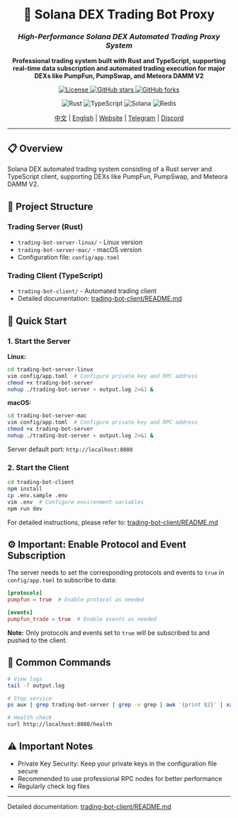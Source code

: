 <div align="center">
    <h1>🚀 Solana DEX Trading Bot Proxy</h1>
    <h3><em>High-Performance Solana DEX Automated Trading Proxy System</em></h3>
</div>

<p align="center">
    <strong>Professional trading system built with Rust and TypeScript, supporting real-time data subscription and automated trading execution for major DEXs like PumpFun, PumpSwap, and Meteora DAMM V2</strong>
</p>

<p align="center">
    <a href="https://github.com/0xfnzero/trading-bot-proxy">
        <img src="https://img.shields.io/badge/license-MIT-blue.svg" alt="License">
    </a>
    <a href="https://github.com/0xfnzero/trading-bot-proxy">
        <img src="https://img.shields.io/github/stars/0xfnzero/trading-bot-proxy?style=social" alt="GitHub stars">
    </a>
    <a href="https://github.com/0xfnzero/trading-bot-proxy/network">
        <img src="https://img.shields.io/github/forks/0xfnzero/trading-bot-proxy?style=social" alt="GitHub forks">
    </a>
</p>

<p align="center">
    <img src="https://img.shields.io/badge/Rust-000000?style=for-the-badge&logo=rust&logoColor=white" alt="Rust">
    <img src="https://img.shields.io/badge/TypeScript-007ACC?style=for-the-badge&logo=typescript&logoColor=white" alt="TypeScript">
    <img src="https://img.shields.io/badge/Solana-9945FF?style=for-the-badge&logo=solana&logoColor=white" alt="Solana">
    <img src="https://img.shields.io/badge/Redis-DC382D?style=for-the-badge&logo=redis&logoColor=white" alt="Redis">
</p>

<p align="center">
    <a href="https://github.com/0xfnzero/trading-bot-proxy/blob/main/README_CN.md">中文</a> |
    <a href="https://github.com/0xfnzero/trading-bot-proxy/blob/main/README.md">English</a> |
    <a href="https://fnzero.dev/">Website</a> |
    <a href="https://t.me/fnzero_group">Telegram</a> |
    <a href="https://discord.gg/vuazbGkqQE">Discord</a>
</p>

---

## 📋 Overview

Solana DEX automated trading system consisting of a Rust server and TypeScript client, supporting DEXs like PumpFun, PumpSwap, and Meteora DAMM V2.

## 📁 Project Structure

### Trading Server (Rust)
- `trading-bot-server-linux/` - Linux version
- `trading-bot-server-mac/` - macOS version
- Configuration file: `config/app.toml`

### Trading Client (TypeScript)
- `trading-bot-client/` - Automated trading client
- Detailed documentation: [trading-bot-client/README.md](trading-bot-client/README.md)

## 🚀 Quick Start

### 1. Start the Server

**Linux:**
```bash
cd trading-bot-server-linux
vim config/app.toml  # Configure private key and RPC address
chmod +x trading-bot-server
nohup ./trading-bot-server > output.log 2>&1 &
```

**macOS:**
```bash
cd trading-bot-server-mac
vim config/app.toml  # Configure private key and RPC address
chmod +x trading-bot-server
nohup ./trading-bot-server > output.log 2>&1 &
```

Server default port: `http://localhost:8080`

### 2. Start the Client

```bash
cd trading-bot-client
npm install
cp .env.sample .env
vim .env  # Configure environment variables
npm run dev
```

For detailed instructions, please refer to: [trading-bot-client/README.md](trading-bot-client/README.md)

## ⚙️ Important: Enable Protocol and Event Subscription

The server needs to set the corresponding protocols and events to `true` in `config/app.toml` to subscribe to data:

```toml
[protocols]
pumpfun = true  # Enable protocol as needed

[events]
pumpfun_trade = true  # Enable events as needed
```

**Note:** Only protocols and events set to `true` will be subscribed to and pushed to the client.

## 🔧 Common Commands

```bash
# View logs
tail -f output.log

# Stop service
ps aux | grep trading-bot-server | grep -v grep | awk '{print $2}' | xargs kill

# Health check
curl http://localhost:8080/health
```

## ⚠️ Important Notes

- Private Key Security: Keep your private keys in the configuration file secure
- Recommended to use professional RPC nodes for better performance
- Regularly check log files

---

Detailed documentation: [trading-bot-client/README.md](trading-bot-client/README.md)
